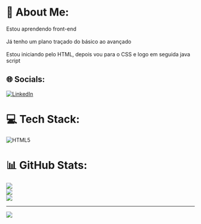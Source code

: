 # 💫 About Me:
Estou aprendendo front-end <br><br>Já tenho um plano traçado do básico ao avançado<br><br>Estou iniciando pelo HTML, depois vou para o CSS e logo em seguida java script


## 🌐 Socials:
[![LinkedIn](https://img.shields.io/badge/LinkedIn-%230077B5.svg?logo=linkedin&logoColor=white)](https://linkedin.com/in/marcelo-duarte-b16a051b0) 

# 💻 Tech Stack:
![HTML5](https://img.shields.io/badge/html5-%23E34F26.svg?style=for-the-badge&logo=html5&logoColor=white)
# 📊 GitHub Stats:
![](https://github-readme-stats.vercel.app/api?username=Marcelo-Duarte-dev&theme=blueberry&hide_border=false&include_all_commits=false&count_private=false)<br/>
![](https://github-readme-streak-stats.herokuapp.com/?user=Marcelo-Duarte-dev&theme=blueberry&hide_border=false)<br/>
![](https://github-readme-stats.vercel.app/api/top-langs/?username=Marcelo-Duarte-dev&theme=blueberry&hide_border=false&include_all_commits=false&count_private=false&layout=compact)

---
[![](https://visitcount.itsvg.in/api?id=Marcelo-Duarte-dev&icon=0&color=0)](https://visitcount.itsvg.in)

<!-- Proudly created with GPRM ( https://gprm.itsvg.in ) -->